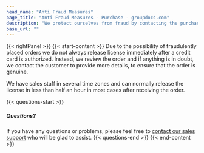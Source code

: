 ```yaml
---
head_name: "Anti Fraud Measures"
page_title: "Anti Fraud Measures - Purchase - groupdocs.com"
description: "We protect ourselves from fraud by contacting the purchaser before releasing a licence if the transaction appears suspcious."
base_url: ""
---
```

{{< rightPanel >}}
{{< start-content >}}
Due to the possibility of fraudulently placed orders we do not always release license immediately after a credit card is authorized. Instead, we review the order and if anything is in doubt, we contact the customer to provide more details, to ensure that the order is genuine.

We have sales staff in several time zones and can normally release the license in less than half an hour in most cases after receiving the order.

{{< questions-start >}}
##### Questions?
If you have any questions or problems, please feel free to [contact our sales support](https://about.groupdocs.com/contact/) who will be glad to assist.
{{< questions-end >}}
{{< end-content >}}